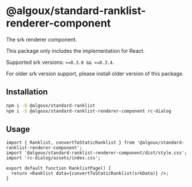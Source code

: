 # @algoux/standard-ranklist-renderer-component

The srk renderer component.

This package only includes the implementation for React.

Supported srk versions: `>=0.3.0 && <=0.3.4`.

For older srk version support, please install older version of this package.

## Installation

```bash
npm i -D @algoux/standard-ranklist
npm i -S @algoux/standard-ranklist-renderer-component rc-dialog
```

## Usage

```tsx
import { Ranklist, convertToStaticRanklist } from '@algoux/standard-ranklist-renderer-component';
import '@algoux/standard-ranklist-renderer-component/dist/style.css';
import 'rc-dialog/assets/index.css';

export default function RanklistPage() {
  return <Ranklist data={convertToStaticRanklist(srkData)} />;
}
```
